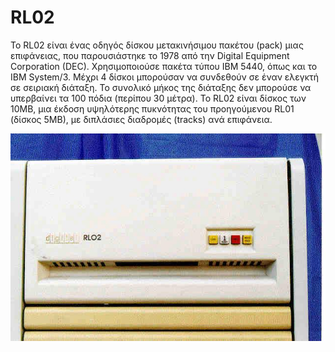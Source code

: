 # RL02

Το RL02 είναι ένας οδηγός δίσκου μετακινήσιμου πακέτου (pack) μιας επιφάνειας, που παρουσιάστηκε το 1978 από την Digital Equipment Corporation (DEC). Χρησιμοποιούσε πακέτα τύπου IBM 5440, όπως και το IBM System/3. Μέχρι 4 δίσκοι μπορούσαν να συνδεθούν σε έναν ελεγκτή σε σειριακή διάταξη. Το συνολικό μήκος της διάταξης δεν μπορούσε να υπερβαίνει τα 100 πόδια (περίπου 30 μέτρα). Το RL02 είναι δίσκος των 10MB, μια έκδοση υψηλότερης πυκνότητας του προηγούμενου RL01 (δίσκος 5MB), με διπλάσιες διαδρομές (tracks) ανά επιφάνεια.

![RL02](../assets/images/RLO2.jpg)